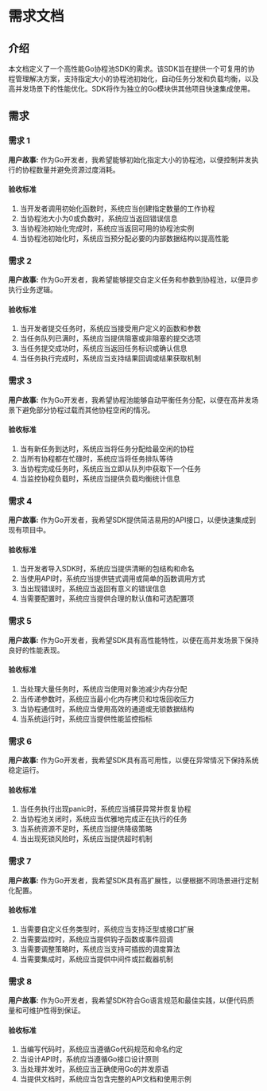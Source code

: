 # 需求文档

## 介绍

本文档定义了一个高性能Go协程池SDK的需求。该SDK旨在提供一个可复用的协程管理解决方案，支持指定大小的协程池初始化，自动任务分发和负载均衡，以及高并发场景下的性能优化。SDK将作为独立的Go模块供其他项目快速集成使用。

## 需求

### 需求 1

**用户故事:** 作为Go开发者，我希望能够初始化指定大小的协程池，以便控制并发执行的协程数量并避免资源过度消耗。

#### 验收标准

1. 当开发者调用初始化函数时，系统应当创建指定数量的工作协程
2. 当协程池大小为0或负数时，系统应当返回错误信息
3. 当协程池初始化完成时，系统应当返回可用的协程池实例
4. 当协程池初始化时，系统应当预分配必要的内部数据结构以提高性能

### 需求 2

**用户故事:** 作为Go开发者，我希望能够提交自定义任务和参数到协程池，以便异步执行业务逻辑。

#### 验收标准

1. 当开发者提交任务时，系统应当接受用户定义的函数和参数
2. 当任务队列已满时，系统应当提供阻塞或非阻塞的提交选项
3. 当任务提交成功时，系统应当返回任务标识或确认信息
4. 当任务执行完成时，系统应当支持结果回调或结果获取机制

### 需求 3

**用户故事:** 作为Go开发者，我希望协程池能够自动平衡任务分配，以便在高并发场景下避免部分协程过载而其他协程空闲的情况。

#### 验收标准

1. 当有新任务到达时，系统应当将任务分配给最空闲的协程
2. 当所有协程都在忙碌时，系统应当将任务排队等待
3. 当协程完成任务时，系统应当立即从队列中获取下一个任务
4. 当监控协程负载时，系统应当提供负载均衡统计信息

### 需求 4

**用户故事:** 作为Go开发者，我希望SDK提供简洁易用的API接口，以便快速集成到现有项目中。

#### 验收标准

1. 当开发者导入SDK时，系统应当提供清晰的包结构和命名
2. 当使用API时，系统应当提供链式调用或简单的函数调用方式
3. 当出现错误时，系统应当返回有意义的错误信息
4. 当需要配置时，系统应当提供合理的默认值和可选配置项

### 需求 5

**用户故事:** 作为Go开发者，我希望SDK具有高性能特性，以便在高并发场景下保持良好的性能表现。

#### 验收标准

1. 当处理大量任务时，系统应当使用对象池减少内存分配
2. 当传递参数时，系统应当最小化内存拷贝和垃圾回收压力
3. 当协程通信时，系统应当使用高效的通道或无锁数据结构
4. 当系统运行时，系统应当提供性能监控指标

### 需求 6

**用户故事:** 作为Go开发者，我希望SDK具有高可用性，以便在异常情况下保持系统稳定运行。

#### 验收标准

1. 当任务执行出现panic时，系统应当捕获异常并恢复协程
2. 当协程池关闭时，系统应当优雅地完成正在执行的任务
3. 当系统资源不足时，系统应当提供降级策略
4. 当出现死锁风险时，系统应当提供超时机制

### 需求 7

**用户故事:** 作为Go开发者，我希望SDK具有高扩展性，以便根据不同场景进行定制化配置。

#### 验收标准

1. 当需要自定义任务类型时，系统应当支持泛型或接口扩展
2. 当需要监控时，系统应当提供钩子函数或事件回调
3. 当需要调整策略时，系统应当支持可插拔的调度算法
4. 当需要集成时，系统应当提供中间件或拦截器机制

### 需求 8

**用户故事:** 作为Go开发者，我希望SDK符合Go语言规范和最佳实践，以便代码质量和可维护性得到保证。

#### 验收标准

1. 当编写代码时，系统应当遵循Go代码规范和命名约定
2. 当设计API时，系统应当遵循Go接口设计原则
3. 当处理并发时，系统应当正确使用Go的并发原语
4. 当提供文档时，系统应当包含完整的API文档和使用示例